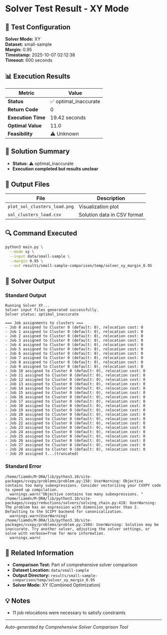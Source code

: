 # Solver Test Result - XY Mode

## 🔧 Test Configuration

**Solver Mode:** XY  
**Dataset:** small-sample  
**Margin:** 0.95  
**Timestamp:** 2025-10-07 02:12:38  
**Timeout:** 600 seconds  

## 📊 Execution Results

| Metric | Value |
|--------|-------|
| **Status** | ✅ optimal_inaccurate |
| **Return Code** | 0 |
| **Execution Time** | 19.42 seconds |
| **Optimal Value** | 11.0 |
| **Feasibility** | ⚠️ Unknown |

## 🎯 Solution Summary

- **Status:** ⚠️ optimal_inaccurate
- **Execution completed but results unclear**


## 📁 Output Files

| File | Description |
|------|-------------|
| `plot_sol_clusters_load.png` | Visualization plot |
| `sol_clusters_load.csv` | Solution data in CSV format |


## 🔍 Command Executed

```bash
python3 main.py \
  --mode xy \
  --input data/small-sample \
  --margin 0.95 \
  --out results/small-sample-comparison/temp/solver_xy_margin_0.95
```

## 📝 Solver Output

### Standard Output
```
Running Solver XY...
Solver input files generated successfully.
Solver status: optimal_inaccurate

=== Job assignments to clusters ===
- Job 0 assigned to Cluster 0 (default: 0), relocation cost: 0
- Job 1 assigned to Cluster 0 (default: 0), relocation cost: 0
- Job 2 assigned to Cluster 0 (default: 0), relocation cost: 0
- Job 3 assigned to Cluster 0 (default: 0), relocation cost: 0
- Job 4 assigned to Cluster 0 (default: 0), relocation cost: 0
- Job 5 assigned to Cluster 0 (default: 0), relocation cost: 0
- Job 6 assigned to Cluster 0 (default: 0), relocation cost: 0
- Job 7 assigned to Cluster 0 (default: 0), relocation cost: 0
- Job 8 assigned to Cluster 0 (default: 0), relocation cost: 0
- Job 9 assigned to Cluster 0 (default: 0), relocation cost: 0
- Job 10 assigned to Cluster 0 (default: 0), relocation cost: 0
- Job 11 assigned to Cluster 0 (default: 0), relocation cost: 0
- Job 12 assigned to Cluster 0 (default: 0), relocation cost: 0
- Job 13 assigned to Cluster 0 (default: 0), relocation cost: 0
- Job 14 assigned to Cluster 0 (default: 0), relocation cost: 0
- Job 15 assigned to Cluster 0 (default: 0), relocation cost: 0
- Job 16 assigned to Cluster 0 (default: 0), relocation cost: 0
- Job 17 assigned to Cluster 0 (default: 0), relocation cost: 0
- Job 18 assigned to Cluster 0 (default: 0), relocation cost: 0
- Job 19 assigned to Cluster 0 (default: 0), relocation cost: 0
- Job 20 assigned to Cluster 0 (default: 0), relocation cost: 0
- Job 21 assigned to Cluster 0 (default: 0), relocation cost: 0
- Job 22 assigned to Cluster 0 (default: 0), relocation cost: 0
- Job 23 assigned to Cluster 0 (default: 0), relocation cost: 0
- Job 24 assigned to Cluster 0 (default: 0), relocation cost: 0
- Job 25 assigned to Cluster 0 (default: 0), relocation cost: 0
- Job 26 assigned to Cluster 0 (default: 0), relocation cost: 0
- Job 27 assigned to Cluster 0 (default: 0), relocation cost: 0
- Job 28 assigned to Cluster 0 (default: 0), relocation cost: 0
- Job 29 assigned t...(truncated)
```

### Standard Error
```
/home/liamdn/M-DRA/lib/python3.10/site-packages/cvxpy/problems/problem.py:158: UserWarning: Objective contains too many subexpressions. Consider vectorizing your CVXPY code to speed up compilation.
  warnings.warn("Objective contains too many subexpressions. "
/home/liamdn/M-DRA/lib/python3.10/site-packages/cvxpy/reductions/solvers/solving_chain.py:418: UserWarning: The problem has an expression with dimension greater than 2. Defaulting to the SCIPY backend for canonicalization.
  warnings.warn(UserWarning(
/home/liamdn/M-DRA/lib/python3.10/site-packages/cvxpy/problems/problem.py:1504: UserWarning: Solution may be inaccurate. Try another solver, adjusting the solver settings, or solve with verbose=True for more information.
  warnings.warn(

```

## 🔗 Related Information

- **Comparison Test:** Part of comprehensive solver comparison
- **Dataset Location:** `data/small-sample`
- **Output Directory:** `results/small-sample-comparison/temp/solver_xy_margin_0.95`
- **Solver Mode:** XY (Combined Optimization)

## 💡 Notes

- 11 job relocations were necessary to satisfy constraints

---

*Auto-generated by Comprehensive Solver Comparison Tool*